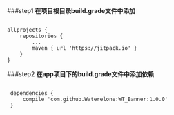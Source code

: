 ###step1
**在项目根目录build.grade文件中添加**
<pre><code>
allprojects {
 	repositories {
 		...
 		maven { url 'https://jitpack.io' }
 	}
}
</code></pre>


 ###step2
 **在app项目下的build.grade文件中添加依赖**
 <pre><code>
 dependencies {
     compile 'com.github.Waterelone:WT_Banner:1.0.0'
 }
 </code></pre>
